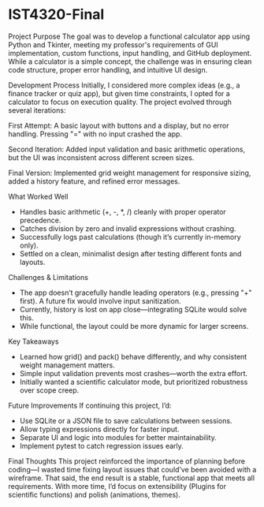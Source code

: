 # IST4320-Final
Project Purpose
The goal was to develop a functional calculator app using Python and Tkinter, meeting my professor's requirements of GUI implementation, custom functions, input handling, and GitHub deployment. While a calculator is a simple concept, the challenge was in ensuring clean code structure, proper error handling, and intuitive UI design.

Development Process
Initially, I considered more complex ideas (e.g., a finance tracker or quiz app), but given time constraints, I opted for a calculator to focus on execution quality. The project evolved through several iterations:

First Attempt: A basic layout with buttons and a display, but no error handling. Pressing "=" with no input crashed the app.

Second Iteration: Added input validation and basic arithmetic operations, but the UI was inconsistent across different screen sizes.

Final Version: Implemented grid weight management for responsive sizing, added a history feature, and refined error messages.

What Worked Well
- Handles basic arithmetic (+, -, *, /) cleanly with proper operator precedence.
- Catches division by zero and invalid expressions without crashing.
- Successfully logs past calculations (though it’s currently in-memory only).
- Settled on a clean, minimalist design after testing different fonts and layouts.

Challenges & Limitations
- The app doesn’t gracefully handle leading operators (e.g., pressing "+" first). A future fix would involve input sanitization.
- Currently, history is lost on app close—integrating SQLite would solve this.
- While functional, the layout could be more dynamic for larger screens.

Key Takeaways
- Learned how grid() and pack() behave differently, and why consistent weight management matters.
- Simple input validation prevents most crashes—worth the extra effort.
- Initially wanted a scientific calculator mode, but prioritized robustness over scope creep.

Future Improvements
If continuing this project, I’d:
- Use SQLite or a JSON file to save calculations between sessions.
- Allow typing expressions directly for faster input.
- Separate UI and logic into modules for better maintainability.
- Implement pytest to catch regression issues early.

Final Thoughts
This project reinforced the importance of planning before coding—I wasted time fixing layout issues that could’ve been avoided with a wireframe. That said, the end result is a stable, functional app that meets all requirements. With more time, I’d focus on extensibility (Plugins for scientific functions) and polish (animations, themes).
